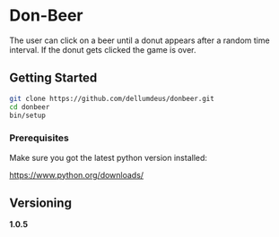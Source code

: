 # Don-Beer

The user can click on a beer until a donut appears after a random time interval. If the donut gets clicked the game is over.

## Getting Started

```sh
git clone https://github.com/dellumdeus/donbeer.git
cd donbeer
bin/setup
```

### Prerequisites

Make sure you got the latest python version installed:

https://www.python.org/downloads/


## Versioning

**1.0.5**
